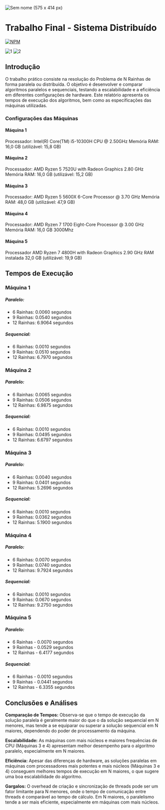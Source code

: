 ![Sem nome (575 x 414 px)](https://github.com/user-attachments/assets/3f1d2462-9222-4167-b23b-c66aa9179bac)

# Trabalho Final - Sistema Distribuído

[![NPM](https://img.shields.io/npm/l/react)](https://github.com/takeshitos/SitemasDistribuidos/blob/main/assets/LICENSE) 

![1](https://github.com/user-attachments/assets/967a4276-7b69-4d6d-99c5-12badc0a34a7)
![2](https://github.com/user-attachments/assets/3b8123d7-caea-4ef1-8594-4544167040b7)


## Introdução
O trabalho prático consiste na resolução do Problema de N Rainhas de forma paralela ou distribuída. O objetivo é desenvolver e comparar algoritmos paralelos e sequenciais, testando a escalabilidade e a eficiência em diferentes configurações de hardware. Este relatório apresenta os tempos de execução dos algoritmos, bem como as especificações das máquinas utilizadas.

### Configurações das Máquinas
#### Máquina 1
Processador: Intel(R) Core(TM) i5-10300H CPU @ 2.50GHz
Memória RAM: 16,0 GB (utilizável: 15,8 GB)

#### Máquina 2
Processador: AMD Ryzen 5 7520U with Radeon Graphics 2.80 GHz
Memória RAM: 16,0 GB (utilizável: 15,2 GB)

#### Máquina 3
Processador: AMD Ryzen 5 5600X 6-Core Processor @ 3.70 GHz
Memória RAM: 48,0 GB (utilizável: 47,9 GB)

#### Máquina 4
Processador: AMD Ryzen 7 1700 Eight-Core Processor @ 3.00 GHz
Memória RAM: 16,0 GB 3000Mhz

#### Máquina 5
Processador   AMD Ryzen 7 4800H with Radeon Graphics 2.90 GHz 
RAM instalada    32,0 GB (utilizável: 19,9 GB)

## Tempos de Execução

### Máquina 1
##### Paralelo:
- 6 Rainhas: 0.0060 segundos
- 9 Rainhas: 0.0540 segundos
- 12 Rainhas: 6.9064 segundos
##### Sequencial:
- 6 Rainhas: 0.0010 segundos
- 9 Rainhas: 0.0510 segundos
- 12 Rainhas: 6.7970 segundos

### Máquina 2
##### Paralelo:
- 6 Rainhas: 0.0065 segundos
- 9 Rainhas: 0.0506 segundos
- 12 Rainhas: 6.9875 segundos

##### Sequencial:
- 6 Rainhas: 0.0010 segundos
- 9 Rainhas: 0.0495 segundos
- 12 Rainhas: 6.6797 segundos

### Máquina 3
##### Paralelo:
- 6 Rainhas: 0.0040 segundos
- 9 Rainhas: 0.0401 segundos
- 12 Rainhas: 5.2696 segundos

##### Sequencial:
- 6 Rainhas: 0.0010 segundos
- 9 Rainhas: 0.0362 segundos
- 12 Rainhas: 5.1900 segundos

### Máquina 4
##### Paralelo:
- 6 Rainhas: 0.0070 segundos
- 9 Rainhas: 0.0740 segundos
- 12 Rainhas: 9.7924 segundos

##### Sequencial:
- 6 Rainhas: 0.0010 segundos
- 9 Rainhas: 0.0670 segundos
- 12 Rainhas: 9.2750 segundos

### Máquina 5
##### Paralelo:
- 6 Rainhas - 0.0070 segundos
- 9 Rainhas - 0.0529 segundos
- 12 Rainhas - 6.4177 segundos

##### Sequencial:
- 6 Rainhas - 0.0010 segundos
- 9 Rainhas - 0.0441 segundos
- 12 Rainhas - 6.3355 segundos

## Conclusões e Análises
**Comparação de Tempos:** Observa-se que o tempo de execução da solução paralela é geralmente maior do que o da solução sequencial em N menores, mas tende a se equiparar ou superar a solução sequencial em N maiores, dependendo do poder de processamento da máquina.

**Escalabilidade:** As máquinas com mais núcleos e maiores frequências de CPU (Máquinas 3 e 4) apresentam melhor desempenho para o algoritmo paralelo, especialmente em N maiores.

**Eficiência:** Apesar das diferenças de hardware, as soluções paralelas em máquinas com processadores mais potentes e mais núcleos (Máquinas 3 e 4) conseguem melhores tempos de execução em N maiores, o que sugere uma boa escalabilidade do algoritmo.

**Gargalos:** O overhead de criação e sincronização de threads pode ser um fator limitante para N menores, onde o tempo de comunicação entre threads é comparável ao tempo de cálculo. Em N maiores, o paralelismo tende a ser mais eficiente, especialmente em máquinas com mais núcleos.
